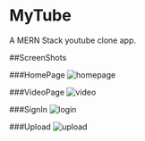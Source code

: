 # MyTube
A MERN Stack youtube clone app.

##ScreenShots

###HomePage
![homepage](https://user-images.githubusercontent.com/78019107/192113850-1147dc7a-586f-4529-b8ba-f1d807d038b7.png)


###VideoPage
![video](https://user-images.githubusercontent.com/78019107/192113853-e8e403c9-32ec-4f30-b9ae-bce5864ef912.png)


###SignIn
![login](https://user-images.githubusercontent.com/78019107/192113851-d0ea696f-f241-4ae9-9474-925a19489521.png)


###Upload
![upload](https://user-images.githubusercontent.com/78019107/192113856-37c07a8d-b0d7-4513-829c-8e7dc6b1da75.png)
